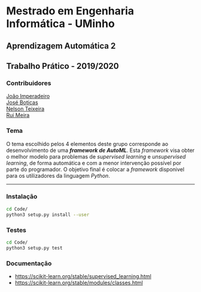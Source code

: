 # Mestrado em Engenharia Informática - UMinho
## Aprendizagem Automática 2
## Trabalho Prático - 2019/2020

### Contribuidores

[João Imperadeiro](https://github.com/JRI98)  
[José Boticas](https://github.com/SacitobJose)  
[Nelson Teixeira](https://github.com/Nelson198)  
[Rui Meira](https://github.com/ruisteve)

### Tema

O tema escolhido pelos 4 elementos deste grupo corresponde ao desenvolvimento de uma ***framework de AutoML***. 
Esta *framework* visa obter o melhor modelo para problemas de *supervised learning* e *unsupervised learning*, de forma automática e com a menor intervenção possível por parte do programador.
O objetivo final é colocar a *framework* disponivel para os utilizadores da linguagem *Python*.

---

### Instalação
```bash
cd Code/
python3 setup.py install --user
```

### Testes
```bash
cd Code/
python3 setup.py test
```

### Documentação
- https://scikit-learn.org/stable/supervised_learning.html
- https://scikit-learn.org/stable/modules/classes.html
